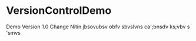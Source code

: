 # VersionControlDemo
Demo 
Version 1.0 Change
Nitin jbsovubsv obfv
sbvslvns
ca';bnsdv
ks;vbv
s
'smvs

